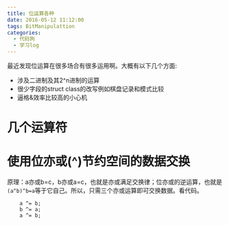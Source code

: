 ```yaml
---
title: 位运算各种
date: 2016-05-12 11:12:00
tags: BitManipulattion
categories:
  - 代码狗
  - 学习log
---
```


最近发现位运算在很多场合有很多运用啊。大概有以下几个方面:

- 涉及二进制及其2^n进制的运算
- 很少字段的struct class的改写例如棋盘记录和模式比较
- 逼格&效率比较高的小心机


# 几个运算符



# 使用位亦或(^)节约空间的数据交换

原理：a亦或b=c，b亦或a=c，也就是亦或满足交换律；位亦或的逆运算，也就是``(a^b)^b=a``等于它自己。所以，只需三个亦或运算即可交换数据。看代码。

```
    a ^= b;
    b ^= a;
    a ^= b;
```

